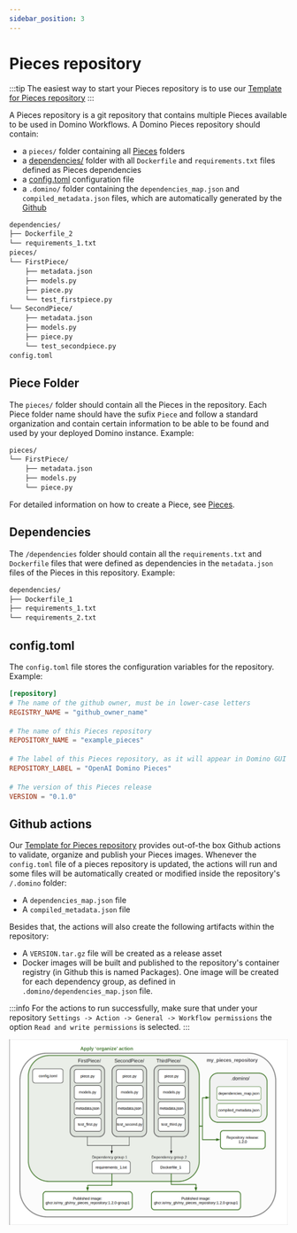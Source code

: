 ```yaml
---
sidebar_position: 3
---
```


# Pieces repository

:::tip 
The easiest way to start your Pieces repository is to use our [Template for Pieces repository](https://github.com/Tauffer-Consulting/domino_pieces_repository_template)
:::

A Pieces repository is a git repository that contains multiple Pieces available to be used in Domino Workflows. A Domino Pieces repository should contain:

- a `pieces/` folder containing all [Pieces](./pieces_repository#piece-folder) folders
- a [dependencies/](./pieces_repository#dependencies) folder with all `Dockerfile` and `requirements.txt` files defined as Pieces dependencies
- a [config.toml](./pieces_repository#configtoml) configuration file
- a `.domino/` folder containing the `dependencies_map.json` and `compiled_metadata.json` files, which are automatically generated by the [Github](./pieces_repository#github-actions)

```bash title="Repository folders and files structure"
dependencies/
├── Dockerfile_2
└── requirements_1.txt
pieces/
└── FirstPiece/
    ├── metadata.json
    ├── models.py
    ├── piece.py
    └── test_firstpiece.py
└── SecondPiece/
    ├── metadata.json
    ├── models.py
    ├── piece.py
    └── test_secondpiece.py
config.toml
```

## Piece Folder

The `pieces/` folder should contain all the Pieces in the repository. Each Piece folder name should have the sufix `Piece` and follow a standard organization and contain certain information to be able to be found and used by your deployed Domino instance. Example: 

```bash title="Piece folder example"
pieces/
└── FirstPiece/
    ├── metadata.json
    ├── models.py
    └── piece.py
```

For detailed information on how to create a Piece, see [Pieces](./pieces).


## Dependencies

The `/dependencies` folder should contain all the `requirements.txt` and `Dockerfile` files that were defined as dependencies in the `metadata.json` files of the Pieces in this repository. Example:

```bash title="Dependencies folder example"
dependencies/
├── Dockerfile_1
├── requirements_1.txt
└── requirements_2.txt
```

## config.toml

The `config.toml` file stores the configuration variables for the repository. Example:

```toml title="Repository's configuration file"
[repository]
# The name of the github owner, must be in lower-case letters
REGISTRY_NAME = "github_owner_name"

# The name of this Pieces repository
REPOSITORY_NAME = "example_pieces"

# The label of this Pieces repository, as it will appear in Domino GUI
REPOSITORY_LABEL = "OpenAI Domino Pieces"

# The version of this Pieces release
VERSION = "0.1.0"
```

## Github actions

Our [Template for Pieces repository](https://github.com/Tauffer-Consulting/domino_pieces_repository_template) provides out-of-the box Github actions to validate, organize and publish your Pieces images.
Whenever the `config.toml` file of a pieces repository is updated, the actions will run and some files will be automatically created or modified inside the repository's `/.domino` folder:

- A `dependencies_map.json` file
- A `compiled_metadata.json` file

Besides that, the actions will also create the following artifacts within the repository:

- A `VERSION.tar.gz` file will be created as a release asset
- Docker images will be built and published to the repository's container registry (in Github this is named Packages). One image will be created for each dependency group, as defined in `.domino/dependencies_map.json` file.

:::info
For the actions to run successfully, make sure that under your repository `Settings -> Action -> General -> Workflow permissions` the option `Read and write permissions` is selected.
:::

![Piece repository action](/img/pieces_repository_slide_2.png)
